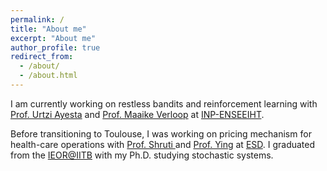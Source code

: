 ```yaml
---
permalink: /
title: "About me"
excerpt: "About me"
author_profile: true
redirect_from: 
  - /about/
  - /about.html
---
```

    
<p>I am currently working on restless bandits and reinforcement learning with <a href = "https://www.irit.fr/~Urtzi.Ayesta/" target="_blank">Prof. Urtzi Ayesta</a> and <a href = "http://verloop.perso.enseeiht.fr/" target="_blank">Prof. Maaike Verloop</a> at <a href = "http://www.enseeiht.fr/en/index.html" target="_blank">INP-ENSEEIHT</a>. </p>

<p>Before transitioning to Toulouse, I was working on pricing mechanism for health-care operations with <a href = "https://esd.sutd.edu.sg/people/faculty/shrutivandana-sharma" target="_blank"> Prof. Shruti </a> and <a href = "https://esd.sutd.edu.sg/people/faculty/ying-xu" target="_blank">Prof. Ying</a> at <a href = "https://esd.sutd.edu.sg/" target="_blank"> ESD</a>. 
I graduated from the <a href = "http://www.ieor.iitb.ac.in/" target="_blank">IEOR@IITB</a> 
with my Ph.D. studying stochastic systems. 
